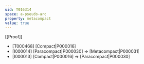 ```yaml
---
uid: T016314
space: a-pseudo-arc
property: metacompact
value: true
---
```

[[Proof]]

* [T000468] [Compact|P000016]
* [I000014] [Paracompact|P000030] => [Metacompact|P000031]
* [I000013] [Compact|P000016] => [Paracompact|P000030]

